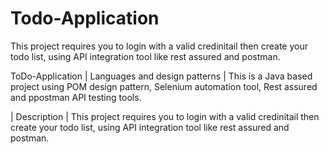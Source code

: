 # Todo-Application
This project requires you to login with a valid credinitail then create your todo list, using API integration tool like rest assured and postman.

ToDo-Application
| Languages and design patterns |
This is a Java based project using POM design pattern,
Selenium automation tool,
Rest assured and ppostman API testing tools.

| Description |
This project requires you to login with a valid credinitail then create your todo list, using API integration tool like rest assured and postman.
